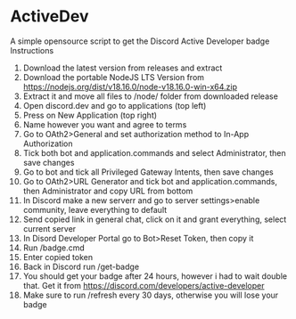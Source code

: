 # ActiveDev
A simple opensource script to get the Discord Active Developer badge
Instructions
1. Download the latest version from releases and extract
2. Download the portable NodeJS LTS Version from https://nodejs.org/dist/v18.16.0/node-v18.16.0-win-x64.zip
3. Extract it and move all files to /node/ folder from downloaded release
4. Open discord.dev and go to applications (top left)
5. Press on New Application (top right)
6. Name however you want and agree to terms
7. Go to OAth2>General and set authorization method to In-App Authorization
8. Tick both bot and application.commands and select Administrator, then save changes
9. Go to bot and tick all Privileged Gateway Intents, then save changes
10. Go to OAth2>URL Generator and tick bot and application.commands, then Administrator and copy URL from bottom
11. In Discord make a new serverr and go to server settings>enable community, leave everything to default
12. Send copied link in general chat, click on it and grant everything, select current server
13. In Disord Developer Portal go to Bot>Reset Token, then copy it
14. Run /badge.cmd
15. Enter copied token
16. Back in Discord run /get-badge
17. You should get your badge after 24 hours, however i had to wait double that. Get it from https://discord.com/developers/active-developer
18. Make sure to run /refresh every 30 days, otherwise you will lose your badge
